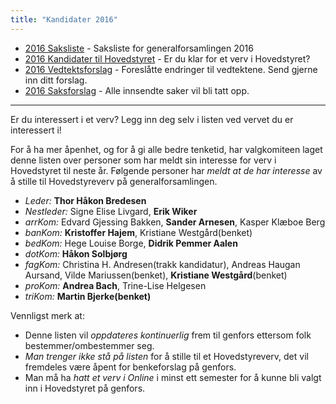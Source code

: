 ```yaml
---
title: "Kandidater 2016"
---
```


* [2016 Saksliste](https://wiki.online.ntnu.no/generalforsamlinger/2016/saksliste) - Saksliste for generalforsamlingen 2016
* [2016 Kandidater til Hovedstyret](https://wiki.online.ntnu.no/generalforsamlinger/2016/valg) - Er du klar for et verv i Hovedstyret?
* [2016 Vedtektsforslag](https://wiki.online.ntnu.no/generalforsamlinger/2016/vedtekstforslag) - Foreslåtte endringer til vedtektene. Send gjerne inn ditt forslag.
* [2016 Saksforslag](https://wiki.online.ntnu.no/generalforsamlinger/2016/saksforslag) - Alle innsendte saker vil bli tatt opp.


---

Er du interessert i et verv? Legg inn deg selv i listen ved vervet du er interessert i!

For å ha mer åpenhet, og for å gi alle bedre tenketid, har valgkomiteen laget denne listen over personer som har meldt sin interesse for verv i Hovedstyret til neste år. Følgende personer har *meldt at de har interesse* av å stille til Hovedstyreverv på generalforsamlingen.


* *Leder:* **Thor Håkon Bredesen**      
* *Nestleder:* Signe Elise Livgard, **Erik Wiker**
* *arrKom:* Edvard Gjessing Bakken, **Sander Arnesen**, Kasper Klæboe Berg
* *banKom:* **Kristoffer Hajem**, Kristiane Westgård(benket)
* *bedKom:* Hege Louise Borge, **Didrik Pemmer Aalen**
* *dotKom:* **Håkon Solbjørg**
* *fagKom:* Christina H. Andresen(trakk kandidatur), Andreas Haugan Aursand, Vilde Mariussen(benket), **Kristiane Westgård**(benket)
* *proKom:* **Andrea Bach**, Trine-Lise Helgesen
* *triKom:* **Martin Bjerke(benket)**

Vennligst merk at:

* Denne listen vil *oppdateres kontinuerlig* frem til genfors ettersom folk bestemmer/ombestemmer seg.
* *Man trenger ikke stå på listen* for å stille til et Hovedstyreverv, det vil fremdeles være åpent for benkeforslag på genfors.
* Man må ha *hatt et verv i Online* i minst ett semester for å kunne bli valgt inn i Hovedstyret på genfors.